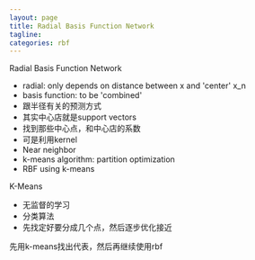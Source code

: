 ```yaml
---
layout: page
title: Radial Basis Function Network
tagline: 
categories: rbf
---
```


Radial Basis Function Network

- radial: only depends on distance between x and 'center' x_n
- basis function: to be 'combined'
- 跟半径有关的预测方式
- 其实中心店就是support vectors
- 找到那些中心点，和中心店的系数
- 可是利用kernel
- Near neighbor
- k-means algorithm: partition optimization
- RBF using k-means

K-Means

- 无监督的学习
- 分类算法
- 先找定好要分成几个点，然后逐步优化接近

先用k-means找出代表，然后再继续使用rbf
